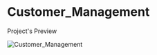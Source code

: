 # Customer_Management
Project's Preview

![Customer_Management](https://user-images.githubusercontent.com/65479688/140552710-94d0e253-adde-48bf-9d1c-d3a478bdeee1.png)
